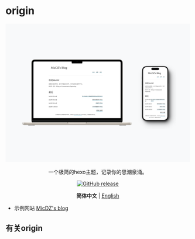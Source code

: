 # origin

<p align="center">
  <img src="./assets/401shots_so.png" />
</p>
<p align="center">
	 一个极简的hexo主题，记录你的思潮泉涌。
</p>
<p align="center">
	<a href="https://github.com/MicDZ/hexo-theme-origin/releases/latest"><img src="https://img.shields.io/github/v/release/MicDZ/hexo-theme-origin?logo=github" alt="GitHub release" /></a>
</p>

<p align="center">
  <strong>简体中文</strong> | <a href="https://github.com/MicDZ/hexo-theme-origin/blob/main/README.en.md">English</a>
</p>



- 示例网站 [MicDZ's blog](https://www.micdz.cn)

## 有关origin